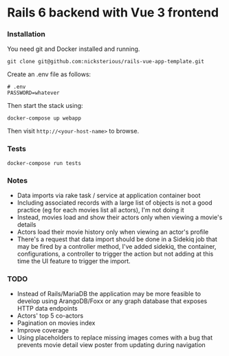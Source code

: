 # Rails 6 backend with Vue 3 frontend

### Installation

You need git and Docker installed and running.

`git clone git@github.com:nicksterious/rails-vue-app-template.git`

Create an .env file as follows:

```
# .env
PASSWORD=whatever
```

Then start the stack using:

`docker-compose up webapp`

Then visit `http://<your-host-name>` to browse.



### Tests

`docker-compose run tests`



### Notes
* Data imports via rake task / service at application container boot
* Including associated records with a large list of objects is not a good practice (eg for each movies list all actors), I'm not doing it
* Instead, movies load and show their actors only when viewing a movie's details
* Actors load their movie history only when viewing an actor's profile
* There's a request that data import should be done in a Sidekiq job that may be fired by a controller method, I've added sidekiq, the container, configurations, a controller to trigger the action but not adding at this time the UI feature to trigger the import.



### TODO
* Instead of Rails/MariaDB the application may be more feasible to develop using ArangoDB/Foxx or any graph database that exposes HTTP data endpoints
* Actors' top 5 co-actors
* Pagination on movies index
* Improve coverage
* Using placeholders to replace missing images comes with a bug that prevents movie detail view poster from updating during navigation